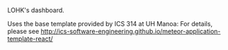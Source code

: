 LOHK's dashboard.

Uses the base template provided by ICS 314 at UH Manoa:
For details, please see http://ics-software-engineering.github.io/meteor-application-template-react/
